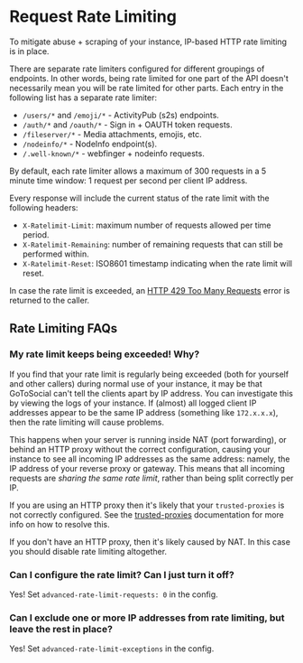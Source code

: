 # Request Rate Limiting

To mitigate abuse + scraping of your instance, IP-based HTTP rate limiting is in place.

There are separate rate limiters configured for different groupings of endpoints. In other words, being rate limited for one part of the API doesn't necessarily mean you will be rate limited for other parts. Each entry in the following list has a separate rate limiter:

- `/users/*` and `/emoji/*` - ActivityPub (s2s) endpoints.
- `/auth/*` and `/oauth/*` - Sign in + OAUTH token requests.
- `/fileserver/*` - Media attachments, emojis, etc.
- `/nodeinfo/*` - NodeInfo endpoint(s).
- `/.well-known/*` - webfinger + nodeinfo requests.

By default, each rate limiter allows a maximum of 300 requests in a 5 minute time window: 1 request per second per client IP address.

Every response will include the current status of the rate limit with the following headers:

- `X-Ratelimit-Limit`: maximum number of requests allowed per time period.
- `X-Ratelimit-Remaining`: number of remaining requests that can still be performed within.
- `X-Ratelimit-Reset`: ISO8601 timestamp indicating when the rate limit will reset.

In case the rate limit is exceeded, an [HTTP 429 Too Many Requests](https://developer.mozilla.org/en-US/docs/Web/HTTP/Status/429) error is returned to the caller.

## Rate Limiting FAQs

### My rate limit keeps being exceeded! Why?

If you find that your rate limit is regularly being exceeded (both for yourself and other callers) during normal use of your instance, it may be that GoToSocial can't tell the clients apart by IP address. You can investigate this by viewing the logs of your instance. If (almost) all logged client IP addresses appear to be the same IP address (something like `172.x.x.x`), then the rate limiting will cause problems.

This happens when your server is running inside NAT (port forwarding), or behind an HTTP proxy without the correct configuration, causing your instance to see all incoming IP addresses as the same address: namely, the IP address of your reverse proxy or gateway. This means that all incoming requests are *sharing the same rate limit*, rather than being split correctly per IP.

If you are using an HTTP proxy then it's likely that your `trusted-proxies` is not correctly configured. See the [trusted-proxies](../configuration/trusted_proxies.md) documentation for more info on how to resolve this.

If you don't have an HTTP proxy, then it's likely caused by NAT. In this case you should disable rate limiting altogether.

### Can I configure the rate limit? Can I just turn it off?

Yes! Set `advanced-rate-limit-requests: 0` in the config.

### Can I exclude one or more IP addresses from rate limiting, but leave the rest in place?

Yes! Set `advanced-rate-limit-exceptions` in the config.

